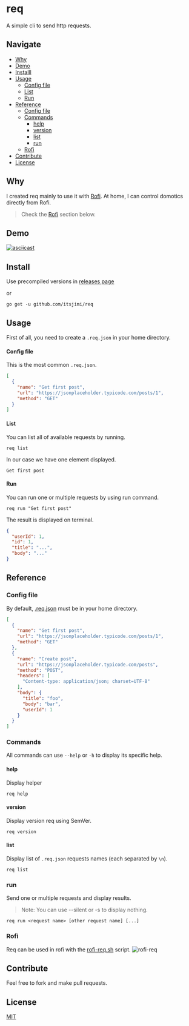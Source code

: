 # req
A simple cli to send http requests.


## Navigate
- [Why](#why)
- [Demo](#demo)
- [Installl](#install)
- [Usage](#usage)
  - [Config file](#config-file)
  - [List](#list)
  - [Run](#run)
- [Reference](#reference)
  - [Config file](#config-file-1)
  - [Commands](#commands)
    - [help](#help)
    - [version](#version)
    - [list](#list-1)
    - [run](#run-1)
  - [Rofi](#rofi)
- [Contribute](#contribute)
- [License](#license)

## Why
I created req mainly to use it with [Rofi](https://github.com/davatorium/rofi). At home, I can control domotics directly from Rofi.
> Check the [Rofi](#Rofi) section below.

## Demo
[![asciicast](https://asciinema.org/a/rpqbwVyj1f4KE2IapyG3r0QCW.svg)](https://asciinema.org/a/rpqbwVyj1f4KE2IapyG3r0QCW)

## Install
Use precompiled versions in [releases page](https://github.com/ItsJimi/req/releases)

or

```shell
go get -u github.com/itsjimi/req
```

## Usage
First of all, you need to create a `.req.json` in your home directory.
#### Config file
This is the most common `.req.json`.
```json
[
  {
    "name": "Get first post",
    "url": "https://jsonplaceholder.typicode.com/posts/1",
    "method": "GET"
  }
]
```
#### List
You can list all of available requests by running.
```shell
req list
```
In our case we have one element displayed.
```
Get first post
```
#### Run
You can run one or multiple requests by using run command.
```shell
req run "Get first post"
```
The result is displayed on terminal.
```json
{
  "userId": 1,
  "id": 1,
  "title": "...",
  "body": "..."
}
```

## Reference
### Config file
By default, [.req.json](https://github.com/ItsJimi/req/blob/master/.req.json) must be in your home directory.
```json
[
  {
    "name": "Get first post",
    "url": "https://jsonplaceholder.typicode.com/posts/1",
    "method": "GET"
  },
  {
    "name": "Create post",
    "url": "https://jsonplaceholder.typicode.com/posts",
    "method": "POST",
    "headers": [
      "Content-type: application/json; charset=UTF-8"
    ],
    "body": {
      "title": "foo",
      "body": "bar",
      "userId": 1
    }
  }
]
```
### Commands
All commands can use `--help` or `-h` to display its specific help.
#### help
Display helper
```shell
req help
```

#### version
Display version req using SemVer.
```shell
req version
```

#### list
Display list of `.req.json` requests names (each separated by `\n`).
```shell
req list
```

### run
Send one or multiple requests and display results.
> Note: You can use --silent or -s to display nothing.
```shell
req run <request name> [other request name] [...]
```

### Rofi
Req can be used in rofi with the [rofi-req.sh](https://github.com/ItsJimi/req/blob/master/rofi-req.sh) script.
![rofi-req](https://i.imgur.com/kjSOnSB.png)

## Contribute
Feel free to fork and make pull requests.


## License
[MIT](https://github.com/ItsJimi/req/blob/master/LICENSE)
